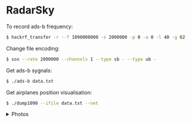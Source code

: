 # RadarSky

To record ads-b frequency:
```bash
$ hackrf_transfer -r --f 1090000000 -s 2000000 -p 0 -a 0 -l 40 -g 62
```

Change file encoding:
```bash
$ sox --rate 2000000 --channels 1 --type sb - --type ub -
```

Get ads-b sygnals:
```bash
$ ./ads-b data.txt
```

Get airplanes position visualisation:
```bash
$ ./dump1090 --ifile data.txt --net
```


<details>
           <summary>Photos</summary>
           ![image](https://github.com/Zebra64/RadarSky/assets/75133897/7817bb67-5763-4cfb-b647-642ac7910c09)

           ![image](https://github.com/Zebra64/RadarSky/assets/75133897/d5c90803-240f-4fc6-8fd5-7fadc95327e8)
</details>
